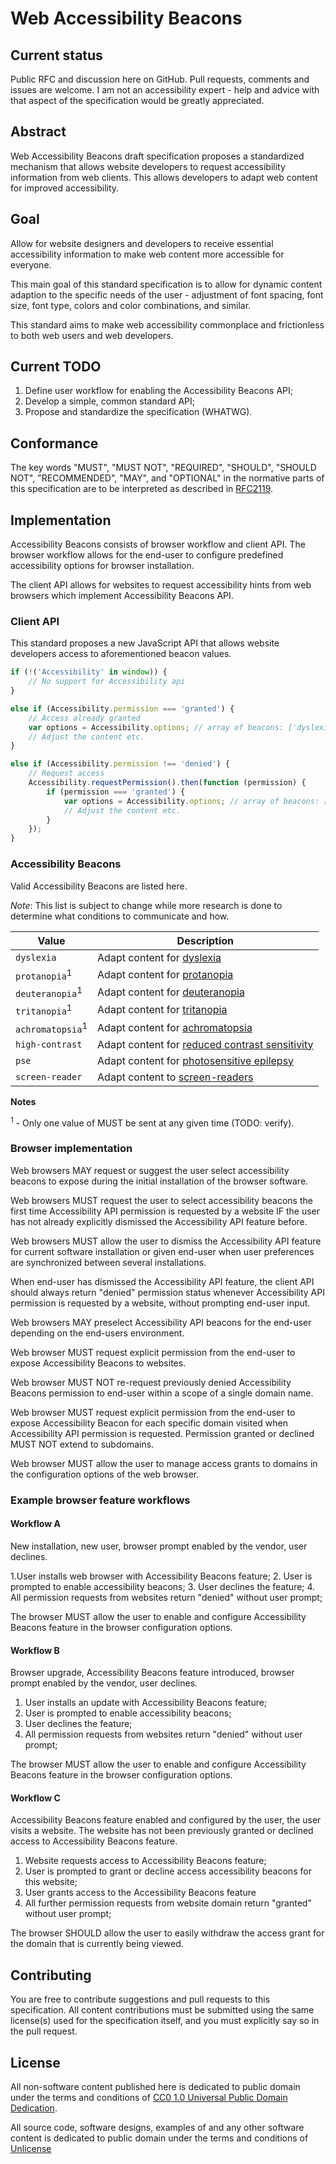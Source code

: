 # Web Accessibility Beacons

## Current status

Public RFC and discussion here on GitHub. Pull requests, comments and issues are welcome. I am not an accessibility expert - help and advice with that aspect of the specification would be greatly appreciated.

## Abstract

Web Accessibility Beacons draft specification proposes a standardized mechanism that allows website developers to request accessibility information from web clients. This allows developers to adapt web content for improved accessibility.

## Goal

Allow for website designers and developers to receive essential accessibility information to make web content more accessible for everyone.

This main goal of this standard specification is to allow for dynamic content adaption to the specific needs of the user - adjustment of font spacing, font size, font type, colors and color combinations, and similar.

This standard aims to make web accessibility commonplace and frictionless to both web users and web developers.

## Current TODO

1. Define user workflow for enabling the Accessibility Beacons API;
2. Develop a simple, common standard API;
3. Propose and standardize the specification (WHATWG).

## Conformance

The key words "MUST", "MUST NOT", "REQUIRED", "SHOULD", "SHOULD NOT", "RECOMMENDED", "MAY", and "OPTIONAL" in the normative parts of this specification are to be interpreted as described in [RFC2119](https://www.ietf.org/rfc/rfc2119.txt).

## Implementation

Accessibility Beacons consists of browser workflow and client API. The browser workflow allows for the end-user to configure predefined accessibility options for browser installation. 

The client API allows for websites to request accessibility hints from web browsers which implement Accessibility Beacons API.

### Client API

This standard proposes a new JavaScript API that allows website developers access to aforementioned beacon values.

```js
if (!('Accessibility' in window)) {
    // No support for Accessibility api
}

else if (Accessibility.permission === 'granted') {
    // Access already granted
    var options = Accessibility.options; // array of beacons: ['dyslexia', ...]
    // Adjust the content etc.
}

else if (Accessibility.permission !== 'denied') {
    // Request access
    Accessibility.requestPermission().then(function (permission) {
        if (permission === 'granted') {
            var options = Accessibility.options; // array of beacons: ['dyslexia', ...]
            // Adjust the content etc.
        }
    });
}
```

### Accessibility Beacons
Valid Accessibility Beacons are listed here.

*Note*: This list is subject to change while more research is done to determine what conditions to communicate and how.

|Value|Description|
|-------|-------------|
|`dyslexia`|Adapt content for [dyslexia](https://en.wikipedia.org/wiki/Dyslexia)|
|`protanopia`<sup>1</sup>|Adapt content for [protanopia](https://en.wikipedia.org/wiki/Color_blindness#Protanopia)|
|`deuteranopia`<sup>1</sup>|Adapt content for [deuteranopia](https://en.wikipedia.org/wiki/Color_blindness#Deuteranopia)|
|`tritanopia`<sup>1</sup>|Adapt content for [tritanopia](https://en.wikipedia.org/wiki/Color_blindness#Tritanopia)|
|`achromatopsia`<sup>1</sup>|Adapt content for [achromatopsia](https://en.wikipedia.org/wiki/Achromatopsia)|
|`high-contrast`|Adapt content for [reduced contrast sensitivity](https://en.wikipedia.org/wiki/Contrast_(vision)#Contrast_sensitivity_and_visual_acuity)|
|`pse`|Adapt content for [photosensitive epilepsy](https://en.wikipedia.org/wiki/Photosensitive_epilepsy)|
|`screen-reader`|Adapt content to [screen-readers](https://en.wikipedia.org/wiki/Screen_reader)|

**Notes**

<sup>1</sup> - Only one value of MUST be sent at any given time (TODO: verify).

### Browser implementation

Web browsers MAY request or suggest the user select accessibility beacons to expose during the initial installation of the browser software.

Web browsers MUST request the user to select accessibility beacons the first time Accessibility API permission is requested by a website IF the user has not already explicitly dismissed the Accessibility API feature before.

Web browsers MUST allow the user to dismiss the Accessibility API feature for current software installation or given end-user when user preferences are synchronized between several installations.

When end-user has dismissed the Accessibility API feature, the client API should always return "denied" permission status whenever Accessibility API permission is requested by a website, without prompting end-user input.

Web browsers MAY preselect Accessibility API beacons for the end-user depending on the end-users environment.

Web browser MUST request explicit permission from the end-user to expose Accessibility Beacons to websites. 

Web browser MUST NOT re-request previously denied Accessibility Beacons permission to end-user within a scope of a single domain name.

Web browser MUST request explicit permission from the end-user to expose Accessibility Beacon for each specific domain visited when Accessibility API permission is requested. Permission granted or declined MUST NOT extend to subdomains. 

Web browser MUST allow the user to manage access grants to domains in the configuration options of the web browser.

### Example browser feature workflows

#### Workflow A

New installation, new user, browser prompt enabled by the vendor, user declines.

1.User installs web browser with Accessibility Beacons feature;
2. User is prompted to enable accessibility beacons;
3. User declines the feature;
4. All permission requests from websites return "denied" without user prompt;

The browser MUST allow the user to enable and configure Accessibility Beacons feature in the browser configuration options.

#### Workflow B

Browser upgrade, Accessibility Beacons feature introduced, browser prompt enabled by the vendor, user declines.

1. User installs an update with Accessibility Beacons feature;
2. User is prompted to enable accessibility beacons;
3. User declines the feature;
4. All permission requests from websites return "denied" without user prompt;

The browser MUST allow the user to enable and configure Accessibility Beacons feature in the browser configuration options.

#### Workflow C

Accessibility Beacons feature enabled and configured by the user, the user visits a website. The website has not been previously granted or declined access to Accessibility Beacons feature.

1. Website requests access to Accessibility Beacons feature;
2. User is prompted to grant or decline access accessibility beacons for this website;
3. User grants access to the Accessibility Beacons feature
4. All further permission requests from website domain return "granted" without user prompt;

The browser SHOULD allow the user to easily withdraw the access grant for the domain that is currently being viewed.

## Contributing

You are free to contribute suggestions and pull requests to this specification. All content contributions
must be submitted using the same license(s) used for the specification itself, and you must explicitly say so
in the pull request.

## License

All non-software content published here is dedicated to public domain under the terms and conditions of 
[CC0 1.0 Universal Public Domain Dedication](./LICENSE_CONTENT.txt).

All source code, software designs, examples of and any other software content is dedicated to public domain under the terms 
and conditions of [Unlicense](./LICENSE_SOFTWARE.txt)
